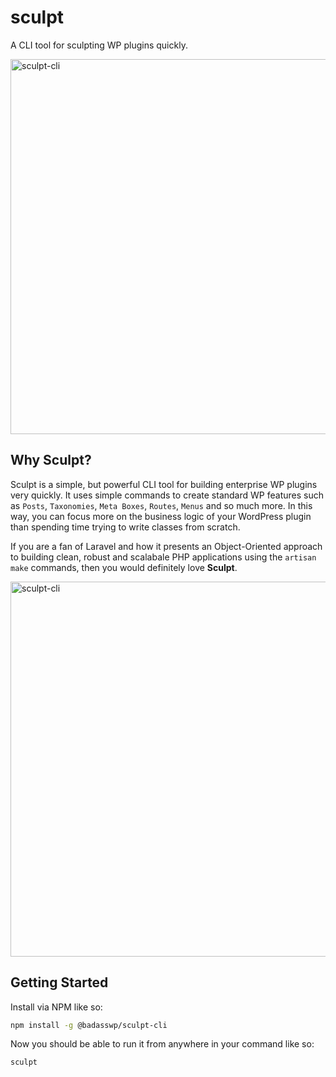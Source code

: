 # sculpt

A CLI tool for sculpting WP plugins quickly.

<img width="600" alt="sculpt-cli" src="https://github.com/user-attachments/assets/0cb12ddf-d380-4b0d-810e-3234130f86a3">

## Why Sculpt?

Sculpt is a simple, but powerful CLI tool for building enterprise WP plugins very quickly. It uses simple commands to create standard WP features such as `Posts`, `Taxonomies`, `Meta Boxes`, `Routes`, `Menus` and so much more. In this way, you can focus more on the business logic of your WordPress plugin than spending time trying to write classes from scratch.

If you are a fan of Laravel and how it presents an Object-Oriented approach to building clean, robust and scalabale PHP applications using the `artisan make` commands, then you would definitely love **Sculpt**.

<img width="600" alt="sculpt-cli" src="https://github.com/user-attachments/assets/ae5b3f15-f56b-4970-bcc0-0edd03db2dea">

## Getting Started

Install via NPM like so:

```bash
npm install -g @badasswp/sculpt-cli
```

Now you should be able to run it from anywhere in your command like so:

```bash
sculpt
```
